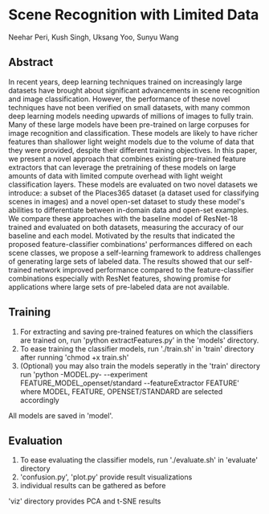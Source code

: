 # Scene Recognition with Limited Data

Neehar Peri, Kush Singh, Uksang Yoo, Sunyu Wang

## Abstract 
In recent years, deep learning techniques trained on increasingly large datasets have brought about significant advancements in scene recognition and image classification. However, the performance of these novel techniques have not been verified on small datasets, with many common deep learning models needing upwards of millions of images to fully train. Many of these large models have been pre-trained on large corpuses for image recognition and classification. These models are likely to have richer features than shallower light weight models due to the volume of data that they were provided, despite their different training objectives. In this paper, we present a novel approach that combines existing pre-trained feature extractors that can leverage the pretraining of these models on large amounts of data with limited compute overhead with light weight classification layers. These models are evaluated on two novel datasets we introduce: a subset of the Places365 dataset (a dataset used for classifying scenes in images) and a novel open-set dataset to study these model's abilities to differentiate between in-domain data and open-set examples. We compare these approaches with the baseline model of ResNet-18 trained and evaluated on both datasets, measuring the accuracy of our baseline and each model. Motivated by the results that indicated the proposed feature-classifier combinations' performances differed on each scene classes, we propose a self-learning framework to address challenges of generating large sets of labeled data. The results showed that our self-trained network improved performance compared to the feature-classifier combinations especially with ResNet features, showing promise for applications where large sets of pre-labeled data are not available.

## Training
1. For extracting and saving pre-trained features on which the classifiers are trained on, run 'python extractFeatures.py' in the 'models' directory.  
2. To ease training the classifier models, run './train.sh' in 'train' directory after running 'chmod +x train.sh'
3. (Optional) you may also train the models seperatly in the 'train' directory run 'python -MODEL.py- --experiment FEATURE_MODEL_openset/standard --featureExtractor FEATURE' where MODEL, FEATURE, OPENSET/STANDARD are selected accordingly

All models are saved in 'model'.

## Evaluation
1. To ease evaluating the classifier models, run './evaluate.sh' in 'evaluate' directory
2. 'confusion.py', 'plot.py' provide result visualizations
3. individual results can be gathered as before

'viz' directory provides PCA and t-SNE results
